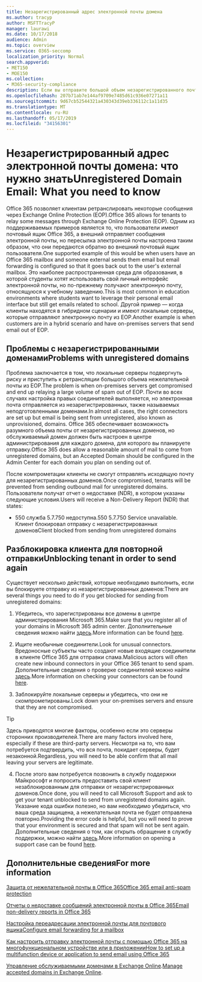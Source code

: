 ```yaml
---
title: Незарегистрированный адрес электронной почты домена
ms.author: tracyp
author: MSFTTracyP
manager: laurawi
ms.date: 10/17/2018
audience: Admin
ms.topic: overview
ms.service: O365-seccomp
localization_priority: Normal
search.appverid:
- MET150
- MOE150
ms.collection:
- M365-security-compliance
description: Если вы отправите большой объем незарегистрированного почтового домена, вы получаете риск блокирования электронной почты. Ознакомьтесь с этой статьей, чтобы узнать больше.
ms.openlocfilehash: 207b71ab7e144af9709e7485d61c936e07271a11
ms.sourcegitcommit: 9d67cb52544321a430343d39eb336112c1a11d35
ms.translationtype: MT
ms.contentlocale: ru-RU
ms.lasthandoff: 05/17/2019
ms.locfileid: "34156301"
---
```

# <a name="unregistered-domain-email-what-you-need-to-know"></a><span data-ttu-id="60fc0-104">Незарегистрированный адрес электронной почты домена: что нужно знать</span><span class="sxs-lookup"><span data-stu-id="60fc0-104">Unregistered Domain Email: What you need to know</span></span>

<span data-ttu-id="60fc0-105">Office 365 позволяет клиентам ретранслировать некоторые сообщения через Exchange Online Protection (EOP).</span><span class="sxs-lookup"><span data-stu-id="60fc0-105">Office 365 allows for tenants to relay some messages through Exchange Online Protection (EOP).</span></span> <span data-ttu-id="60fc0-106">Одним из поддерживаемых примеров является то, что пользователи имеют почтовый ящик Office 365, а внешний отправляет сообщения электронной почты, но пересылка электронной почты настроена таким образом, что они передаются обратно во внешний почтовый ящик пользователя.</span><span class="sxs-lookup"><span data-stu-id="60fc0-106">One supported example of this would be when users have an Office 365 mailbox and someone external sends them email but email forwarding is configured so that it goes back out to the user's external mailbox.</span></span> <span data-ttu-id="60fc0-107">Это наиболее распространенная среда для образования, в которой студенты хотят использовать свой личный интерфейс электронной почты, но по-прежнему получают электронную почту, относящуюся к учебному заведению.</span><span class="sxs-lookup"><span data-stu-id="60fc0-107">This is most common in education environments where students want to leverage their personal email interface but still get emails related to school.</span></span> <span data-ttu-id="60fc0-108">Другой пример — когда клиенты находятся в гибридном сценарии и имеют локальные серверы, которые отправляют электронную почту из EOP.</span><span class="sxs-lookup"><span data-stu-id="60fc0-108">Another example is when customers are in a hybrid scenario and have on-premises servers that send email out of EOP.</span></span>

## <a name="problems-with-unregistered-domains"></a><span data-ttu-id="60fc0-109">Проблемы с незарегистрированными доменами</span><span class="sxs-lookup"><span data-stu-id="60fc0-109">Problems with unregistered domains</span></span>

<span data-ttu-id="60fc0-110">Проблема заключается в том, что локальные серверы подвергнуть риску и приступить к ретрансляции большого объема нежелательной почты из EOP.</span><span class="sxs-lookup"><span data-stu-id="60fc0-110">The problem is when on-premises servers get compromised and end up relaying a large volume of spam out of EOP.</span></span> <span data-ttu-id="60fc0-111">Почти во всех случаях настройка правых соединителей выполняется, но электронная почта отправляется из незарегистрированных, также называемых неподготовленными доменами.</span><span class="sxs-lookup"><span data-stu-id="60fc0-111">In almost all cases, the right connectors are set up but email is being sent from unregistered, also known as unprovisioned, domains.</span></span> <span data-ttu-id="60fc0-112">Office 365 обеспечивает возможность разумного объема почты от незарегистрированных доменов, но обслуживаемый домен должен быть настроен в центре администрирования для каждого домена, для которого вы планируете отправку.</span><span class="sxs-lookup"><span data-stu-id="60fc0-112">Office 365 does allow a reasonable amount of mail to come from unregistered domains, but an Accepted Domain should be configured in the Admin Center for each domain you plan on sending out of.</span></span>

<span data-ttu-id="60fc0-113">После компрометации клиенты не смогут отправлять исходящую почту для незарегистрированных доменов.</span><span class="sxs-lookup"><span data-stu-id="60fc0-113">Once compromised, tenants will be prevented from sending outbound mail for unregistered domains.</span></span> <span data-ttu-id="60fc0-114">Пользователи получат отчет о недоставке (NDR), в котором указаны следующие условия.</span><span class="sxs-lookup"><span data-stu-id="60fc0-114">Users will receive a Non-Delivery Report (NDR) that states:</span></span>

- <span data-ttu-id="60fc0-115">550 служба 5.7.750 недоступна.</span><span class="sxs-lookup"><span data-stu-id="60fc0-115">550 5.7.750 Service unavailable.</span></span> <span data-ttu-id="60fc0-116">Клиент блокировал отправку с незарегистрированных доменов</span><span class="sxs-lookup"><span data-stu-id="60fc0-116">Client blocked from sending from unregistered domains</span></span>

## <a name="unblocking-tenant-in-order-to-send-again"></a><span data-ttu-id="60fc0-117">Разблокировка клиента для повторной отправки</span><span class="sxs-lookup"><span data-stu-id="60fc0-117">Unblocking tenant in order to send again</span></span>

<span data-ttu-id="60fc0-118">Существует несколько действий, которые необходимо выполнить, если вы блокируете отправку из незарегистрированных доменов:</span><span class="sxs-lookup"><span data-stu-id="60fc0-118">There are several things you need to do if you get blocked for sending from unregistered domains:</span></span>

1. <span data-ttu-id="60fc0-119">Убедитесь, что зарегистрированы все домены в центре администрирования Microsoft 365.</span><span class="sxs-lookup"><span data-stu-id="60fc0-119">Make sure that you register all of your domains in Microsoft 365 admin center.</span></span> <span data-ttu-id="60fc0-120">Дополнительные сведения можно найти [здесь](https://docs.microsoft.com/en-us/exchange/mail-flow-best-practices/manage-accepted-domains/manage-accepted-domains).</span><span class="sxs-lookup"><span data-stu-id="60fc0-120">More information can be found [here](https://docs.microsoft.com/en-us/exchange/mail-flow-best-practices/manage-accepted-domains/manage-accepted-domains).</span></span>

2. <span data-ttu-id="60fc0-121">Ищите необычные соединители.</span><span class="sxs-lookup"><span data-stu-id="60fc0-121">Look for unusual connectors.</span></span> <span data-ttu-id="60fc0-122">Вредоносные субъекты часто создают новые входящие соединители в клиенте Office 365 для отправки спама.</span><span class="sxs-lookup"><span data-stu-id="60fc0-122">Malicious actors will often create new inbound connectors in your Office 365 tenant to send spam.</span></span> <span data-ttu-id="60fc0-123">Дополнительные сведения о проверке соединителей можно найти [здесь](https://docs.microsoft.com/en-us/powershell/module/exchange/mail-flow/get-inboundconnector?view=exchange-ps).</span><span class="sxs-lookup"><span data-stu-id="60fc0-123">More information on checking your connectors can be found [here](https://docs.microsoft.com/en-us/powershell/module/exchange/mail-flow/get-inboundconnector?view=exchange-ps).</span></span> 

3. <span data-ttu-id="60fc0-124">Заблокируйте локальные серверы и убедитесь, что они не скомпрометированы.</span><span class="sxs-lookup"><span data-stu-id="60fc0-124">Lock down your on-premises servers and ensure that they are not compromised.</span></span>

> [!TIP]
> <span data-ttu-id="60fc0-125">Здесь приводятся многие факторы, особенно если это серверы сторонних производителей.</span><span class="sxs-lookup"><span data-stu-id="60fc0-125">There are many factors involved here, especially if these are third-party servers.</span></span> <span data-ttu-id="60fc0-126">Несмотря на то, что вам потребуется подтвердить, что вся почта, покидает серверы, будет незаконной.</span><span class="sxs-lookup"><span data-stu-id="60fc0-126">Regardless, you will need to be able confirm that  all mail leaving your servers are legitimate.</span></span>

4. <span data-ttu-id="60fc0-127">После этого вам потребуется позвонить в службу поддержки Майкрософт и попросить предоставить свой клиент незаблокированным для отправки от незарегистрированных доменов.</span><span class="sxs-lookup"><span data-stu-id="60fc0-127">Once done, you will need to call Microsoft Support and ask to get your tenant unblocked to send from unregistered domains again.</span></span>  <span data-ttu-id="60fc0-128">Указание кода ошибки полезно, но вам необходимо убедиться, что ваша среда защищена, а нежелательная почта не будет отправлена повторно.</span><span class="sxs-lookup"><span data-stu-id="60fc0-128">Providing the error code is helpful, but you will need to prove that your environment is secured and that spam will not be sent again.</span></span> <span data-ttu-id="60fc0-129">Дополнительные сведения о том, как открыть обращение в службу поддержки, можно найти [здесь](https://support.office.com/en-us/article/Contact-support-for-business-products-Admin-Help-32a17ca7-6fa0-4870-8a8d-e25ba4ccfd4b#ID0EAADAAA=online).</span><span class="sxs-lookup"><span data-stu-id="60fc0-129">More information on opening a support case can be found [here](https://support.office.com/en-us/article/Contact-support-for-business-products-Admin-Help-32a17ca7-6fa0-4870-8a8d-e25ba4ccfd4b#ID0EAADAAA=online).</span></span>
  
## <a name="for-more-information"></a><span data-ttu-id="60fc0-130">Дополнительные сведения</span><span class="sxs-lookup"><span data-stu-id="60fc0-130">For more information</span></span>

[<span data-ttu-id="60fc0-131">Защита от нежелательной почты в Office 365</span><span class="sxs-lookup"><span data-stu-id="60fc0-131">Office 365 email anti-spam protection</span></span>](anti-spam-protection.md)

[<span data-ttu-id="60fc0-132">Отчеты о недоставке сообщений электронной почты в Office 365</span><span class="sxs-lookup"><span data-stu-id="60fc0-132">Email non-delivery reports in Office 365</span></span>](https://support.office.com/article/email-non-delivery-reports-in-office-365-51daa6b9-2e35-49c4-a0c9-df85bf8533c3)

[<span data-ttu-id="60fc0-133">Настройка переадресации электронной почты для почтового ящика</span><span class="sxs-lookup"><span data-stu-id="60fc0-133">Configure email forwarding for a mailbox</span></span>](https://docs.microsoft.com/en-us/exchange/recipients-in-exchange-online/manage-user-mailboxes/configure-email-forwarding)

[<span data-ttu-id="60fc0-134">Как настроить отправку электронной почты с помощью Office 365 на многофункциональном устройстве или в приложении</span><span class="sxs-lookup"><span data-stu-id="60fc0-134">How to set up a multifunction device or application to send email using Office 365</span></span>](https://support.office.com/en-us/article/How-to-set-up-a-multifunction-device-or-application-to-send-email-using-Office-365-69f58e99-c550-4274-ad18-c805d654b4c4)

<span data-ttu-id="60fc0-135">[Управление обслуживаемыми доменами в Exchange Online](https://docs.microsoft.com/en-us/exchange/mail-flow-best-practices/manage-accepted-domains/manage-accepted-domains).</span><span class="sxs-lookup"><span data-stu-id="60fc0-135">[Manage accepted domains in Exchange Online](https://docs.microsoft.com/en-us/exchange/mail-flow-best-practices/manage-accepted-domains/manage-accepted-domains).</span></span>
